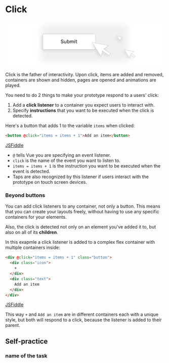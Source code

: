 # Click

![clicks illustration](./media/events-events.png)

Click is the father of interactivity. Upon click, items are added and removed, containers are shown and hidden, pages are opened and animations are played. 

You need to do 2 things to make your prototype respond to a users' click:

1. Add a **click listener** to a container you expect users to interact with.
2. Specify **instructions** that you want to be executed when the click is detected.

Here's a button that adds 1 to the variable `items` when clicked:

```html
<button @click="items = items + 1">Add an item</button>
```
<div class="jsfiddle-link"><a href="https://jsfiddle.net/andgordy/eywraw8t/498829/" target="_blank">JSFiddle</a></div>

- `@` tells Vue you are specifying an event listener.
- `click` is the name of the event you want to listen to.
- `items = items + 1` is the instruction you want to be executed when the event is detected.
- Taps are also recognized by this listener if users interact with the prototype on touch screen devices.

### Beyond buttons

You can add click listeners to any container, not only a button. This means that you can create your layouts freely, without having to use any specific containers for your elements.

Also, the click is detected not only on an element you've added it to, but also on all of its **children**.

In this exapmle a click listener is added to a complex flex container with multiple containers inside:

```html
<div @click="items = items + 1" class="button">
  <div class="icon">
    +
  </div>
  <div class="text">
    Add an item
  </div>
</div>
```
<div class="jsfiddle-link"><a href="https://jsfiddle.net/andgordy/mqhb2v30/46/" target="_blank">JSFiddle</a></div>

This way `+` and `Add an item` are in different containers each with a unique style, but both will respond to a click, because the listener is added to their parent. 

## Self-practice

### name of the task